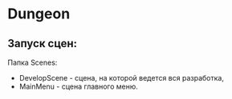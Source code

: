 # Dungeon
## Запуск сцен:
Папка Scenes:
- DevelopScene - сцена, на которой ведется вся разработка,
- MainMenu - сцена главного меню.